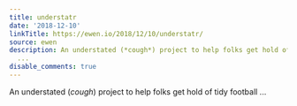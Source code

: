 ```yaml
---
title: understatr
date: '2018-12-10'
linkTitle: https://ewen.io/2018/12/10/understatr/
source: ewen
description: An understated (*cough*) project to help folks get hold of tidy football
  ...
disable_comments: true
---
```

An understated (*cough*) project to help folks get hold of tidy football ...